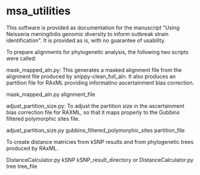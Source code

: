 # msa_utilities 

This software is provided as documentation for the manuscript "Using Neisseria meningitidis genomic diversity to inform outbreak strain identification". It is provided as is, with no guarantee of usability.

To prepare alignments for phylogenetic analysis, the following two scripts were called:

mask_mapped_aln.py: This generates a masked alignment file from the alignment file produced by snippy-clean_full_aln. It also produces an partition file for RAxML providing informatino ascertainment bias correction.

mask_mapped_aln.py alignment_file

adjust_partition_size.py: To adjust the partition size in the ascertainment bias correction file for RAXML, so that it maps properly to the Gubbins filtered polymorphic sites file.

adjust_partition_size.py gubbins_filtered_polymorphic_sites partition_file

To create distance matricies from kSNP results and from phylogenetic trees produced by RAxML.

DistanceCalculator.py kSNP kSNP_result_directory
or
DistanceCalculator.py tree tree_file



